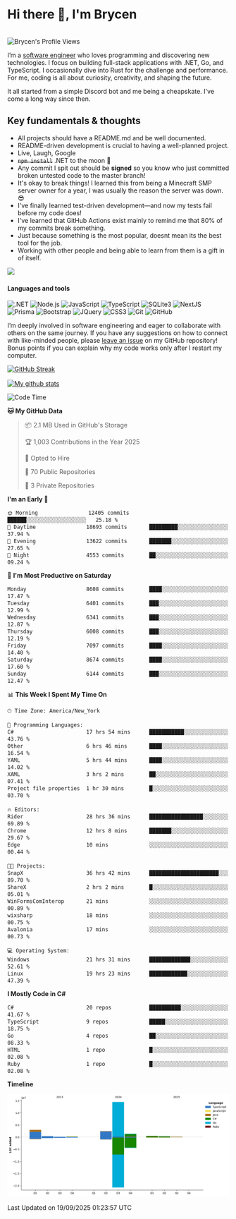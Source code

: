 # Hi there 👋, I'm Brycen

<br>
<img src="https://komarev.com/ghpvc/?username=BrycensRanch" alt="Brycen's Profile Views" />

I’m a [software engineer](https://en.wikipedia.org/wiki/Software_engineering) who loves programming and discovering new technologies. I focus on building full-stack applications with .NET, Go, and TypeScript. I occasionally dive into Rust for the challenge and performance. For me, coding is all about curiosity, creativity, and shaping the future.

It all started from a simple Discord bot and me being a cheapskate. I've come a long way since then.

## Key fundamentals & thoughts

- All projects should have a README.md and be well documented.
- README-driven development is crucial to having a well-planned project.
- Live, Laugh, Google
- ~~`npm install`~~ .NET to the moon 🚀
- Any commit I spit out should be **signed** so you know who just committed broken untested code to the master branch!
- It's okay to break things! I learned this from being a Minecraft SMP server owner for a year, I was usually the reason the server was down. 😎
- I've finally learned test-driven development—and now my tests fail before my code does!
- I've learned that GitHub Actions exist mainly to remind me that 80% of my commits break something.
- Just because something is the most popular, doesnt mean its the best tool for the job.
- Working with other people and being able to learn from them is a gift in of itself.

<img src="https://res.cloudinary.com/practicaldev/image/fetch/s--OoBLh7-Q--/c_limit%2Cf_auto%2Cfl_progressive%2Cq_auto%2Cw_880/https://cdn-images-1.medium.com/max/1614/1%2A8BlqJ8lNVZzuRjAg1mZ50w.png" height="400"/>

<h4>Languages and tools</h4>
<p>
  <img src="https://img.shields.io/badge/.NET-%23512BD4.svg?&style=for-the-badge&logo=dotnet&logoColor=white" alt=".NET" />
  <img src="https://img.shields.io/badge/node.js%20-%2343853D.svg?&style=for-the-badge&logo=node.js&logoColor=white" alt="Node.js" />
  <img src="https://img.shields.io/badge/javascript%20-%23323330.svg?&style=for-the-badge&logo=javascript&logoColor=%23F7DF1E" alt="JavaScript" />
  <img src="https://img.shields.io/badge/typescript%20-%23323330.svg?&style=for-the-badge&logo=typescript&logoColor=#3467eb" alt="TypeScript" />
  <img src="https://img.shields.io/badge/sqlite3%20-%23323330.svg?&style=for-the-badge&logo=sqlite&logoColor=#3467eb" alt="SQLite3" />
  <img src="https://img.shields.io/badge/Next.JS%20-%23323330.svg?&style=for-the-badge&logo=next.js&logoColor=#3467eb" alt="NextJS" />
  <img src="https://img.shields.io/badge/Prisma%20-%23323330.svg?&style=for-the-badge&logo=prisma&logoColor=#3467eb" alt="Prisma" />
  <img src="https://img.shields.io/badge/bootstrap%20-%23323330.svg?&style=for-the-badge&logo=bootstrap" alt="Bootstrap" />
  <img src="https://img.shields.io/badge/jquery%20-%23323330.svg?&style=for-the-badge&logo=jquery" alt="JQuery" />
  <img src="https://img.shields.io/badge/css3%20-%23323330.svg?&style=for-the-badge&logo=css3" alt="CSS3" />
  <img src="https://img.shields.io/badge/git%20-%23323330.svg?&style=for-the-badge&logo=git" alt="Git" />
  <img src="https://img.shields.io/badge/github%20-%23323330.svg?&style=for-the-badge&logo=github" alt="GitHub" />
</p>

I’m deeply involved in software engineering and eager to collaborate with others on the same journey. If you have any suggestions on how to connect with like-minded people, please [leave an issue](https://github.com/BrycensRanch/BrycensRanch/issues/new) on my GitHub repository! Bonus points if you can explain why my code works only after I restart my computer. 

<p><a href="https://git.io/streak-stats"><img src=https://github-readme-streak-stats-eight.vercel.app?user=BrycensRanch&amp;theme=dark&amp;hide_border=true&fire=EB5454&amp;ring=0CEB19" alt="GitHub Streak"></a></p>

<a href="https://github.com/anuraghazra/github-readme-stats">
  <img align="center" src="https://github-readme-stats.anuraghazra1.vercel.app/api?username=BrycensRanch&show_icons=true&line_height=27&include_all_commits=true" alt="My github stats" />
</a>

<!--START_SECTION:waka-->
![Code Time](http://img.shields.io/badge/Code%20Time-2%2C729%20hrs%2042%20mins-blue)

**🐱 My GitHub Data** 

> 📦 2.1 MB Used in GitHub's Storage 
 > 
> 🏆 1,003 Contributions in the Year 2025
 > 
> 💼 Opted to Hire
 > 
> 📜 70 Public Repositories 
 > 
> 🔑 3 Private Repositories 
 > 
**I'm an Early 🐤** 

```text
🌞 Morning                12405 commits       ██████░░░░░░░░░░░░░░░░░░░   25.18 % 
🌆 Daytime                18693 commits       █████████░░░░░░░░░░░░░░░░   37.94 % 
🌃 Evening                13622 commits       ███████░░░░░░░░░░░░░░░░░░   27.65 % 
🌙 Night                  4553 commits        ██░░░░░░░░░░░░░░░░░░░░░░░   09.24 % 
```
📅 **I'm Most Productive on Saturday** 

```text
Monday                   8608 commits        ████░░░░░░░░░░░░░░░░░░░░░   17.47 % 
Tuesday                  6401 commits        ███░░░░░░░░░░░░░░░░░░░░░░   12.99 % 
Wednesday                6341 commits        ███░░░░░░░░░░░░░░░░░░░░░░   12.87 % 
Thursday                 6008 commits        ███░░░░░░░░░░░░░░░░░░░░░░   12.19 % 
Friday                   7097 commits        ████░░░░░░░░░░░░░░░░░░░░░   14.40 % 
Saturday                 8674 commits        ████░░░░░░░░░░░░░░░░░░░░░   17.60 % 
Sunday                   6144 commits        ███░░░░░░░░░░░░░░░░░░░░░░   12.47 % 
```


📊 **This Week I Spent My Time On** 

```text
🕑︎ Time Zone: America/New_York

💬 Programming Languages: 
C#                       17 hrs 54 mins      ███████████░░░░░░░░░░░░░░   43.76 % 
Other                    6 hrs 46 mins       ████░░░░░░░░░░░░░░░░░░░░░   16.54 % 
YAML                     5 hrs 44 mins       ████░░░░░░░░░░░░░░░░░░░░░   14.02 % 
XAML                     3 hrs 2 mins        ██░░░░░░░░░░░░░░░░░░░░░░░   07.41 % 
Project file properties  1 hr 30 mins        █░░░░░░░░░░░░░░░░░░░░░░░░   03.70 % 

🔥 Editors: 
Rider                    28 hrs 36 mins      █████████████████░░░░░░░░   69.89 % 
Chrome                   12 hrs 8 mins       ███████░░░░░░░░░░░░░░░░░░   29.67 % 
Edge                     10 mins             ░░░░░░░░░░░░░░░░░░░░░░░░░   00.44 % 

🐱‍💻 Projects: 
SnapX                    36 hrs 42 mins      ██████████████████████░░░   89.70 % 
ShareX                   2 hrs 2 mins        █░░░░░░░░░░░░░░░░░░░░░░░░   05.01 % 
WinFormsComInterop       21 mins             ░░░░░░░░░░░░░░░░░░░░░░░░░   00.89 % 
wixsharp                 18 mins             ░░░░░░░░░░░░░░░░░░░░░░░░░   00.75 % 
Avalonia                 17 mins             ░░░░░░░░░░░░░░░░░░░░░░░░░   00.73 % 

💻 Operating System: 
Windows                  21 hrs 31 mins      █████████████░░░░░░░░░░░░   52.61 % 
Linux                    19 hrs 23 mins      ████████████░░░░░░░░░░░░░   47.39 % 
```

**I Mostly Code in C#** 

```text
C#                       20 repos            ██████████░░░░░░░░░░░░░░░   41.67 % 
TypeScript               9 repos             █████░░░░░░░░░░░░░░░░░░░░   18.75 % 
Go                       4 repos             ██░░░░░░░░░░░░░░░░░░░░░░░   08.33 % 
HTML                     1 repo              █░░░░░░░░░░░░░░░░░░░░░░░░   02.08 % 
Ruby                     1 repo              █░░░░░░░░░░░░░░░░░░░░░░░░   02.08 % 
```



**Timeline**

![Lines of Code chart](https://raw.githubusercontent.com/BrycensRanch/BrycensRanch/main/assets/bar_graph.png)


 Last Updated on 19/09/2025 01:23:57 UTC
<!--END_SECTION:waka-->

<!--
**BrycensRanch/BrycensRanch** is a ✨ _special_ ✨ repository because its `README.md` (this file) appears on your GitHub profile.

Here are some ideas to get you started:

- 🔭 I’m currently working on ...
- 🌱 I’m currently learning ...
- 👯 I’m looking to collaborate on ...
- 🤔 I’m looking for help with ...
- 💬 Ask me about ...
- 📫 How to reach me: ...
- 😄 Pronouns: ...
- ⚡ Fun fact: ...
-->
